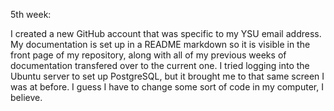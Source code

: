 5th week:

I created a new GitHub account that was specific to my YSU email address. My documentation is set up in a README markdown so it is visible in the front page of my repository, along with all of my previous weeks of documentation transfered over to the current one. I tried logging into the Ubuntu server to set up PostgreSQL, but it brought me to that same screen I was at before. I guess I have to change some sort of code in my computer, I believe.
